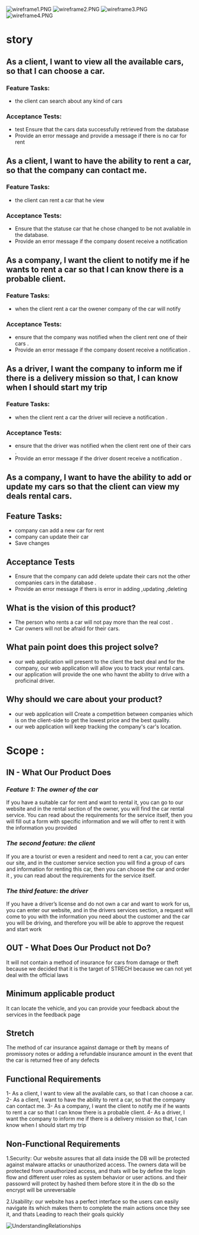 ![wireframe1.PNG](wireframe1.PNG)
![wireframe2.PNG](wireframe2.PNG)
![wireframe3.PNG](wireframe3.PNG)
![wireframe4.PNG](wireframe4.PNG)
# story
## As a client, I want to view all the available cars, so that I can choose a car.
### Feature Tasks:
- the client can search about any kind of cars 
### Acceptance Tests:
- test Ensure that the cars data successfully retrieved from the database
- Provide an error message and provide a message if there is no car for rent

## As a client, I want to have the ability to rent a car, so that the company can contact me.
### Feature Tasks:
- the client can rent a car that he view  
### Acceptance Tests:
- Ensure that the statuse car that he chose changed to be not avaliable in the database.
- Provide an error message if the company dosent receive a notification 

## As a company, I want the client to notify me if he wants to rent a car so that I can know there is a probable client. 
### Feature Tasks:
- when the client  rent a car the owener company of the car will notify  
### Acceptance Tests:
- ensure that the company was notified when the client rent one of their cars .
- Provide an error message if the company dosent receive a notification .
## As a driver, I want the company to inform me if there is a delivery mission so that, I can know when I should start my trip 
### Feature Tasks:
- when the client  rent a car the driver will recieve a notification .  
### Acceptance Tests:
- ensure that the driver was notified when the client rent one of their cars .
- Provide an error message if the driver dosent receive a notification .
## As a company, I want to have the ability to add or update my cars so that the client can view my deals rental cars. 
## Feature Tasks:
- company can add a new car for rent
- company can update their car 
- Save changes
## Acceptance Tests
- Ensure that the company can add delete update their cars not the other companies cars in the database .
- Provide an error message if thers is error in adding ,updating ,deleting 


## What is the vision of this product?
- The person who rents a car  will not pay more than the real cost .
- Car owners will not be afraid for their cars.
## What pain point does this project solve?
- our web application will present to the client the best deal and for the company, our web application will allow you to track your rental cars. 
- our application will provide the one who havnt the ability to drive with a proficinal driver.
## Why should we care about your product?
- our web application will Create a competition between companies which is on the client-side to get the lowest price and the best quality.
- our web application will keep tracking the company's car's location.


# Scope :
## IN - What Our Product Does

### ***Feature 1: The owner of the car***

If you have a suitable car for rent and want to rental it, you can go to our website and in the rental section of the owner, you will find the car rental service. You can read about the requirements for the service itself, then you will fill out a form with specific information and we will offer to rent it with the information you provided

### ***The second feature: the client***

If you are a tourist or even a resident and need to rent a car, you can enter our site, and in the customer service section you will find a group of cars and information for renting this car, then you can choose the car and order it
, you can read about the requirements for the service itself.

### ***The third feature: the driver***
If you have a driver’s license and do not own a car and want to work for us, you can enter our website, and in the drivers services section, a request will come to you with the information you need about the customer and the car you will be driving, and therefore you will be able to approve the request and start work


## OUT - What Does Our Product not Do?

It will not contain a method of insurance for cars from damage or theft because we decided that it is the target of STRECH because we can not yet deal with the official laws

## Minimum applicable product

It can locate the vehicle, and you can provide your feedback about the services in the feedback page

## Stretch 
The method of car insurance against damage or theft by means of promissory notes or adding a refundable insurance amount in the event that the car is returned free of any defects

## Functional Requirements
1- As a client, I want to view all the available cars, so that I can choose a car.
2-  As a client, I want to have the ability to rent a car, so that the company can contact me.
3-  As a company, I want the client to notify me if he wants to rent a car so that I can know there is a probable client.
4-  As a driver, I want the company to inform me if there is a delivery mission so that, I can know when I should start my trip 

## Non-Functional Requirements

1.Security: Our website assures that all data inside the DB will be protected against malware attacks or unauthorized access.
The owners data will be protected from unauthorized access, and thats will be by  define the login flow and different user roles as system behavior or user actions.
and their passowrd will protect by hashed them before store it in the db so the encrypt will be unreversable 


2.Usability: our website has a perfect interface so the users can easily navigate its which makes them to complete the main actions once they see it, and thats Leading to reach their goals quickly 

![UnderstandingRelationships](UnderstandingRelationships.jpg)

